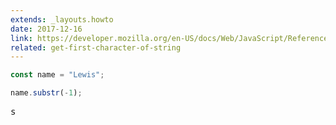 ```yaml
---
extends: _layouts.howto
date: 2017-12-16
link: https://developer.mozilla.org/en-US/docs/Web/JavaScript/Reference/Global_Objects/String/substr
related: get-first-character-of-string
---
```



```javascript
const name = "Lewis";

name.substr(-1);
```

<pre class="output">s</pre>
